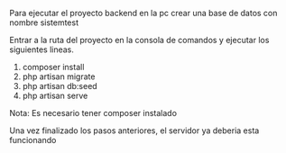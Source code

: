 Para ejecutar el proyecto backend en la pc crear una base de datos con nombre sistemtest

Entrar a la ruta del proyecto en la consola de comandos y ejecutar los siguientes lineas. 
1.   composer install
2.   php artisan migrate
3.   php artisan db:seed
4.   php artisan serve 

Nota: Es necesario tener composer instalado

Una vez finalizado los pasos anteriores, el servidor ya deberia esta funcionando 
